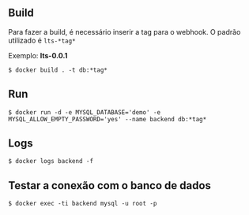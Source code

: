 ## Build

Para fazer a build, é necessário inserir a tag para o webhook.
O padrão utilizado é ```lts-*tag*```

Exemplo: **lts-0.0.1**

```
$ docker build . -t db:*tag*
```

## Run

```
$ docker run -d -e MYSQL_DATABASE='demo' -e MYSQL_ALLOW_EMPTY_PASSWORD='yes' --name backend db:*tag*
```

## Logs

```
$ docker logs backend -f
```

## Testar a conexão com o banco de dados

```
$ docker exec -ti backend mysql -u root -p
```
